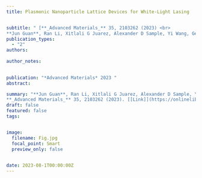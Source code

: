 ```yaml
---
title: Plasmonic Nanoparticle Lattice Devices for White‐Light Lasing


subtitle: " [**_Advanced Materials_** 35, 2103262 (2023) <br> 
**Jun Guan**, Ran Li, Xitlali G Juarez, Alexander D Sample, Yi Wang, George C Schatz, Teri W Odom* ](https://onlinelibrary.wiley.com/doi/full/10.1002/adma.202103262)"
publication_types:
  - "2"
authors: 
  
author_notes:
  

publication: "*Advanced Materials* 2023 "
abstract: 

summary: "**Jun Guan**, Ran Li, Xitlali G Juarez, Alexander D Sample, Yi Wang, George C Schatz, Teri W Odom*  <br>
**_Advanced Materials_** 35, 2103262 (2023). [[Link]](https://onlinelibrary.wiley.com/doi/full/10.1002/adma.202103262)"
draft: false
featured: false
tags:


image:
  filename: Fig.jpg
  focal_point: Smart
  preview_only: false

 
date: 2023-08-1T00:00:00Z
---
```







